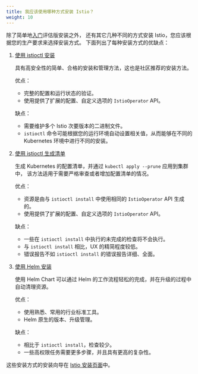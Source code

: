 ```yaml
---
title: 我应该使用哪种方式安装 Istio？
weight: 10
---
```


除了简单地[入门](/zh//docs/setup/getting-started)评估版安装之外，
还有其它几种不同的方式安装 Istio，您应该根据您的生产要求来选择安装方式。
下面列出了每种安装方式的优缺点：

1. [使用 istioctl 安装](/zh/docs/setup/install/istioctl/)

    具有高安全性的简单、合格的安装和管理方法，这也是社区推荐的安装方法。

    优点：

    - 完整的配置和运行状态的验证。
    - 使用提供了扩展的配置、自定义选项的 `IstioOperator` API。

    缺点：

    - 需要维护多个 Istio 次要版本的二进制文件。
    - `istioctl` 命令可能根据您的运行环境自动设置相关值，从而能够在不同的
      Kubernetes 环境中进行不同的安装。

1. [使用 istioctl 生成清单](/zh/docs/setup/install/istioctl/#generate-a-manifest-before-installation)

    生成 Kubernetes 的配置清单，并通过 `kubectl apply --prune` 应用到集群中，
    该方法适用于需要严格审查或者增加配置清单的情况。

    优点：

    - 资源是由与 `istioctl install` 中使用相同的 `IstioOperator` API 生成的。
    - 使用提供了扩展的配置、自定义选项的 `IstioOperator` API。

    缺点：

    - 一些在 `istioctl install` 中执行的未完成的检查将不会执行。
    - 与 `istioctl install` 相比，UX 的精简程度较低。
    - 错误报告不如 `istioctl install` 的错误报告详细、全面。

1. [使用 Helm 安装](/zh/docs/setup/install/helm/)

    使用 Helm Chart 可以通过 Helm 的工作流程轻松的完成，并在升级的过程中自动清理资源。

    优点：

    - 使用熟悉、常用的行业标准工具。
    - Helm 原生的版本、升级管理。

    缺点：

    - 相比于 `istioctl install`，检查较少。
    - 一些高权限任务需要更多步骤，并且具有更高的复杂性。

这些安装方式的安装向导在 [Istio 安装页面](/zh/docs/setup/install)中。
